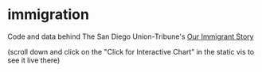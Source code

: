 # immigration

Code and data behind The San Diego Union-Tribune's [Our Immigrant Story](https://s3-us-west-1.amazonaws.com/ut-webassets/html/our-immigrant-story/immigrants.html) 

(scroll down and click on the "Click for Interactive Chart" in the static vis to see it live there)